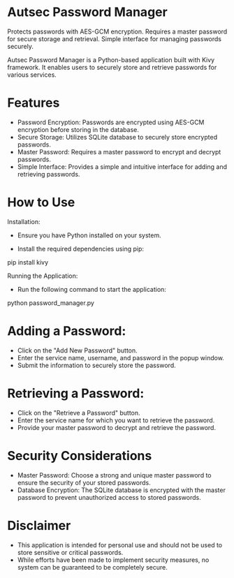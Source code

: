 # Autsec Password Manager

Protects passwords with AES-GCM encryption. Requires a master password for secure storage and retrieval. Simple interface for managing passwords securely.

Autsec Password Manager is a Python-based application built with Kivy framework. It enables users to securely store and retrieve passwords for various services.

# Features

- Password Encryption: Passwords are encrypted using AES-GCM encryption before storing in the database.
- Secure Storage: Utilizes SQLite database to securely store encrypted passwords.
- Master Password: Requires a master password to encrypt and decrypt passwords.
- Simple Interface: Provides a simple and intuitive interface for adding and retrieving passwords.

# How to Use

Installation:

- Ensure you have Python installed on your system.

- Install the required dependencies using pip:

pip install kivy

Running the Application:

- Run the following command to start the application:

python password_manager.py

# Adding a Password:
- Click on the "Add New Password" button.
- Enter the service name, username, and password in the popup window.
- Submit the information to securely store the password.
# Retrieving a Password:
- Click on the "Retrieve a Password" button.
- Enter the service name for which you want to retrieve the password.
- Provide your master password to decrypt and retrieve the password.

# Security Considerations

- Master Password: Choose a strong and unique master password to ensure the security of your stored passwords.
- Database Encryption: The SQLite database is encrypted with the master password to prevent unauthorized access to stored passwords.

# Disclaimer

- This application is intended for personal use and should not be used to store sensitive or critical passwords.
- While efforts have been made to implement security measures, no system can be guaranteed to be completely secure.
